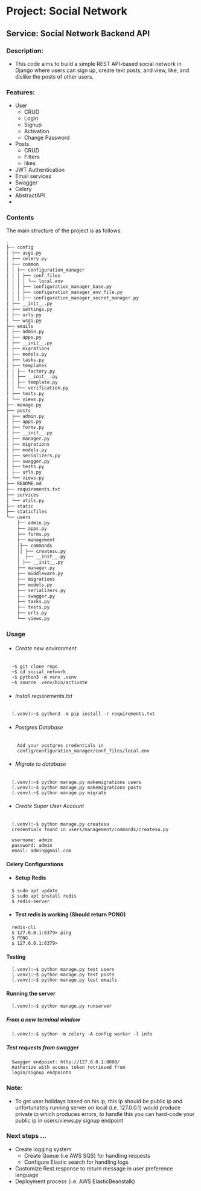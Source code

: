 # Project: Social Network

## Service: Social Network Backend API

### Description:
- This code aims to build a simple REST API-based social network in Django where users can sign up, create text posts, and view, like, and dislike the posts of other users.

### Features:
- User 
  - CRUD
  - Login
  - Signup
  - Activation
  - Change Password
- Posts 
  - CRUD
  - Filters
  - likes
- JWT Authentication
- Email services
- Swagger
- Celery
- AbstractAPI 
- 

### Contents
The main structure of the project is as follows:

```bash  
.
├── config
│ ├── asgi.py
│ ├── celery.py
│ ├── common
│ │ ├── configuration_manager
│ │ │ ├── conf_files
│ │ │ │ └── local.env
│ │ │ ├── configuration_manager_base.py
│ │ │ ├── configuration_manager_env_file.py
│ │ │ ├── configuration_manager_secret_manager.py
│ ├── __init__.py
│ ├── settings.py
│ ├── urls.py
│ └── wsgi.py
├── emails
│ ├── admin.py
│ ├── apps.py
│ ├── __init__.py
│ ├── migrations
│ ├── models.py
│ ├── tasks.py
│ ├── templates
│ │ ├── factory.py
│ │ ├── __init__.py
│ │ ├── template.py
│ │ └── verification.py
│ ├── tests.py
│ └── views.py
├── manage.py
├── posts
│ ├── admin.py
│ ├── apps.py
│ ├── forms.py
│ ├── __init__.py
│ ├── manager.py
│ ├── migrations
│ ├── models.py
│ ├── serializers.py
│ ├── swagger.py
│ ├── tests.py
│ ├── urls.py
│ └── views.py
├── README.md
├── requirements.txt
├── services
│ └── utils.py
├── static
├── staticfiles
└── users
    ├── admin.py
    ├── apps.py
    ├── forms.py
    ├── management
    │├── commands
    ││ ├── createsu.py
    │  ├── __init__.py
    │ ├── __init__.py
    ├── manager.py
    ├── middleware.py
    ├── migrations
    ├── models.py
    ├── serializers.py
    ├── swagger.py
    ├── tasks.py
    ├── tests.py
    ├── urls.py
    └── views.py

```


### Usage
- ###### Create new environment 
```
  ~$ git clone repo
  ~$ cd social_network
  ~$ python3 -m venv .venv
  ~$ source .venv/bin/activate
```
- ###### Install requirements.txt
```
  (.venv):~$ python3 -m pip install -r requirements.txt
```

- ###### Postgres Database
```
    Add your postgres credentials in 
    config/configuration_manager/conf_files/local.env
```

    
- ###### Migrate to database
```
  (.venv):~$ python manage.py makemigrations users
  (.venv):~$ python manage.py makemigrations posts
  (.venv):~$ python manage.py migrate
```

- ###### Create Super User Account
```
  (.venv):~$ python manage.py createsu
  credentials found in users/management/commands/createsu.py
  
  username: admin
  password: admin
  email: admin@gmail.com
```

#### Celery Configurations

- #### Setup Redis
```
  $ sudo apt update
  $ sudo apt install redis
  $ redis-server
```

- #### Test redis is working (Should return PONG)
```
  redis-cli
  $ 127.0.0.1:6379> ping
  $ PONG
  $ 127.0.0.1:6379>
```

#### Testing
```
  (.venv):~$ python manage.py test users
  (.venv):~$ python manage.py test posts
  (.venv):~$ python manage.py test emails
```

#### Running the server

```
  (.venv):~$ python manage.py runserver
```

##### From a new terminal window
```
  (.venv):~$ python -m celery -A config worker -l info
```
 ##### Test requests from swagger
```
  Swagger endpoint: http://127.0.0.1:8000/
  Authorize with access token retrieved from
  login/signup endpoints
```

### Note:
- To get user holidays based on his ip, this ip should be public ip and unfortunately running server on local (i.e. 127.0.0.1) would produce private ip which produces errors, to handle this you can hard-code your public ip in users/views.py signup endpoint 

### Next steps ...
- Create logging system
  - Create Queue (i.e AWS SQS) for handling requests
  - Configure Elastic search for handling logs
- Customize Rest response to return message in user preference language
- Deployment process (i.e. AWS ElasticBeanstalk)




